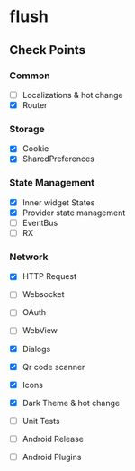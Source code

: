 # flush

## Check Points

### Common

* [ ] Localizations & hot change
* [x] Router

### Storage

* [x] Cookie
* [x] SharedPreferences

### State Management

* [x] Inner widget States
* [x] Provider state management
* [ ] EventBus
* [ ] RX

### Network

* [x] HTTP Request
* [ ] Websocket
* [ ] OAuth
* [ ] WebView

* [x] Dialogs
* [x] Qr code scanner
* [x] Icons
* [x] Dark Theme & hot change

* [ ] Unit Tests
* [ ] Android Release
* [ ] Android Plugins

